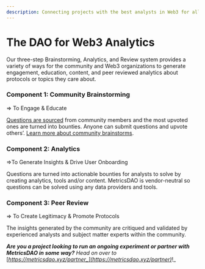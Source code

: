 ```yaml
---
description: Connecting projects with the best analysts in Web3 for all data needs
---
```


# The DAO for Web3 Analytics

Our three-step Brainstorming, Analytics, and Review system provides a variety of ways for the community and Web3 organizations to generate engagement, education, content, and peer reviewed analytics about protocols or topics they care about.

### Component 1: Community Brainstorming

⇒ To Engage & Educate

[Questions are sourced](https://bounty.metricsdao.xyz/) from community members and the most upvoted ones are turned into bounties. Anyone can submit questions and upvote others’. [Learn more about community brainstorms](https://metricsdao.ghost.io/community-brainstorming/).

### **Component 2: Analytics**

⇒To Generate Insights & Drive User Onboarding

Questions are turned into actionable bounties for analysts to solve by creating analytics, tools and/or content. MetricsDAO is vendor-neutral so questions can be solved using any data providers and tools.&#x20;

### **Component 3: Peer Review**

⇒ To Create Legitimacy & Promote Protocols

The insights generated by the community are critiqued and validated by experienced analysts and subject matter experts within the community.



_**Are you a project looking to run an ongoing experiment or partner with MetricsDAO in some way?** Head on over to_ [_https://metricsdao.xyz/partner_](https://metricsdao.xyz/partner)_!_
